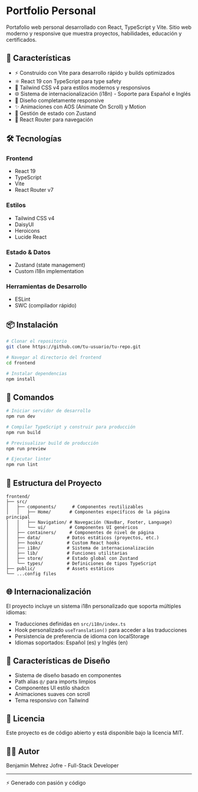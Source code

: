 # Portfolio Personal

Portafolio web personal desarrollado con React, TypeScript y Vite. Sitio web moderno y responsive que muestra proyectos, habilidades, educación y certificados.

## 🚀 Características

- ⚡️ Construido con Vite para desarrollo rápido y builds optimizados
- ⚛️ React 19 con TypeScript para type safety
- 🎨 Tailwind CSS v4 para estilos modernos y responsivos
- 🌐 Sistema de internacionalización (i18n) - Soporte para Español e Inglés
- 📱 Diseño completamente responsive
- ✨ Animaciones con AOS (Animate On Scroll) y Motion
- 🎯 Gestión de estado con Zustand
- 🧭 React Router para navegación

## 🛠️ Tecnologías

### Frontend
- React 19
- TypeScript
- Vite
- React Router v7

### Estilos
- Tailwind CSS v4
- DaisyUI
- Heroicons
- Lucide React

### Estado & Datos
- Zustand (state management)
- Custom i18n implementation

### Herramientas de Desarrollo
- ESLint
- SWC (compilador rápido)

## 📦 Instalación

```bash
# Clonar el repositorio
git clone https://github.com/tu-usuario/tu-repo.git

# Navegar al directorio del frontend
cd frontend

# Instalar dependencias
npm install
```

## 🚀 Comandos

```bash
# Iniciar servidor de desarrollo
npm run dev

# Compilar TypeScript y construir para producción
npm run build

# Previsualizar build de producción
npm run preview

# Ejecutar linter
npm run lint
```

## 📁 Estructura del Proyecto

```
frontend/
├── src/
│   ├── components/      # Componentes reutilizables
│   │   ├── Home/       # Componentes específicos de la página principal
│   │   ├── Navigation/ # Navegación (NavBar, Footer, Language)
│   │   └── ui/         # Componentes UI genéricos
│   ├── containers/     # Componentes de nivel de página
│   ├── data/          # Datos estáticos (proyectos, etc.)
│   ├── hooks/         # Custom React hooks
│   ├── i18n/          # Sistema de internacionalización
│   ├── lib/           # Funciones utilitarias
│   ├── store/         # Estado global con Zustand
│   └── types/         # Definiciones de tipos TypeScript
├── public/            # Assets estáticos
└── ...config files
```

## 🌐 Internacionalización

El proyecto incluye un sistema i18n personalizado que soporta múltiples idiomas:

- Traducciones definidas en `src/i18n/index.ts`
- Hook personalizado `useTranslation()` para acceder a las traducciones
- Persistencia de preferencia de idioma con localStorage
- Idiomas soportados: Español (es) y Inglés (en)

## 🎨 Características de Diseño

- Sistema de diseño basado en componentes
- Path alias `@/` para imports limpios
- Componentes UI estilo shadcn
- Animaciones suaves con scroll
- Tema responsivo con Tailwind

## 📄 Licencia

Este proyecto es de código abierto y está disponible bajo la licencia MIT.

## 👨‍💻 Autor

Benjamin Mehrez Jofre - Full-Stack Developer

---

⚡️ Generado con pasión y código

